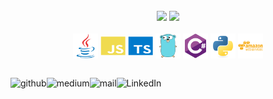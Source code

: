 <div align="center"><br>
 <img height="180em" src="https://github-readme-stats.vercel.app/api?username=cidomuniz&count_private=true&show_icons=true&theme=dracula&include_all_commits=true"/>
  <img height="180em" src="https://github-readme-stats.vercel.app/api/top-langs/?username=cidomuniz&show_icons=true&theme=dracula&layout=compact" />
</div>
<div style="display: inline_block" align="center"><br>
  <img align="center" height="40" width="40" src="https://raw.githubusercontent.com/devicons/devicon/master/icons/java/java-original.svg">
  <img align="center" height="30" width="40" src="https://raw.githubusercontent.com/devicons/devicon/master/icons/javascript/javascript-plain.svg">
  <img align="center" height="30" width="40" src="https://raw.githubusercontent.com/devicons/devicon/master/icons/typescript/typescript-plain.svg">
  <img align="center" height="40" width="40" src="https://raw.githubusercontent.com/devicons/devicon/master/icons/go/go-original.svg">
  <img align="center" height="40" width="40" src="https://raw.githubusercontent.com/devicons/devicon/master/icons/csharp/csharp-original.svg">  
  <img align="center" height="40" width="40" src="https://raw.githubusercontent.com/devicons/devicon/master/icons/python/python-original.svg">
  <img align="center" height="40" width="40" src="https://raw.githubusercontent.com/devicons/devicon/master/icons/amazonwebservices/amazonwebservices-plain-wordmark.svg">
</div><br>
<div>
  <a href="https://github.com/cidomuniz" target="_blank"><img height="32"   alt="github" align="left" src="https://img.shields.io/badge/GitHub-100000?style=for-the-badge&logo=github&logoColor=white" /></a>

  <a href="https://cidomuniz.medium.com/" target="_blank"><img height="32" alt="medium" align="left" src="https://img.shields.io/badge/Medium-12100E?style=for-the-badge&logo=medium&logoColor=white" /></a>

  <a href = "mailto:devccido@gmail.com" target="_blank"><img height="32"  alt="mail" align="left" src="https://img.shields.io/badge/-Gmail-%23333?style=for-the-badge&logo=gmail&logoColor=white"></a>
  
  <a href="https://www.linkedin.com/in/cidomuniz" target="_blank"><img height="32"  align="left" alt="LinkedIn"  src="https://img.shields.io/badge/-LinkedIn-%230077B5?style=for-the-badge&logo=linkedin&logoColor=white" ></a>
</div>

